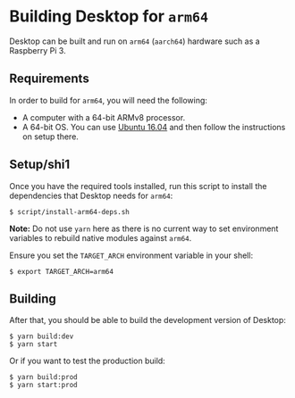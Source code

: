 # Building Desktop for `arm64`

Desktop can be built and run on `arm64` (`aarch64`) hardware such as a Raspberry
Pi 3.

## Requirements

In order to build for `arm64`, you will need the following:

* A computer with a 64-bit ARMv8 processor.
* A 64-bit OS.  You can use [Ubuntu 16.04](#ubuntu-1604) and then follow the
instructions on setup there.

## Setup/shi1

Once you have the required tools installed, run this script to install the
dependencies that Desktop needs for `arm64`:

```shellsession
$ script/install-arm64-deps.sh
```

**Note:** Do not use `yarn` here as there is no current way to set environment
variables to rebuild native modules against `arm64`.

Ensure you set the `TARGET_ARCH` environment variable in your shell:

```shellsession
$ export TARGET_ARCH=arm64
```

## Building

After that, you should be able to build the development version of Desktop:

```shellsession
$ yarn build:dev
$ yarn start
```

Or if you want to test the production build:


```shellsession
$ yarn build:prod
$ yarn start:prod
```
